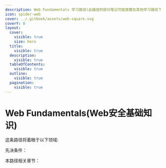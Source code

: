 ```yaml
---
description: Web Fundamentals 学习路径(此路径的部分笔记可能放置在其他学习路径下)
icon: spider-web
cover: ../.gitbook/assets/web-square.svg
coverY: 0
layout:
  cover:
    visible: true
    size: hero
  title:
    visible: true
  description:
    visible: true
  tableOfContents:
    visible: true
  outline:
    visible: true
  pagination:
    visible: true
---
```


# Web Fundamentals(Web安全基础知识)

这条路径将着眼于以下领域:



先决条件：



本路径相关章节：
